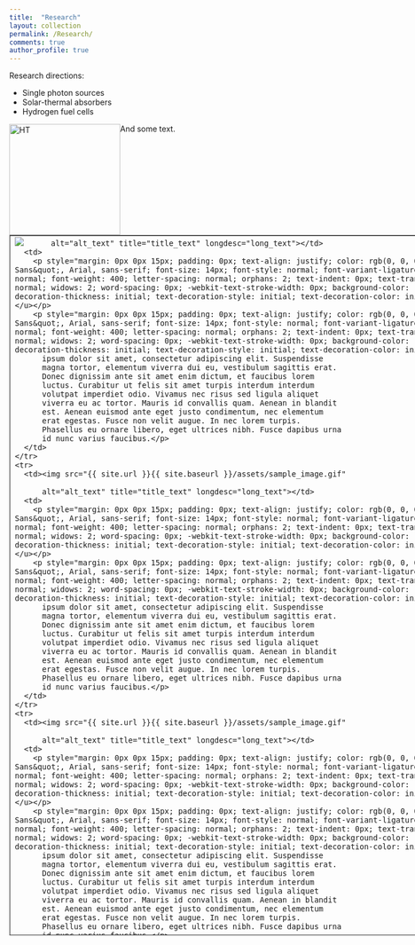 ```yaml
---
title:  "Research"
layout: collection
permalink: /Research/
comments: true
author_profile: true
---
```

Research directions:
* Single photon sources
* Solar-thermal absorbers
* Hydrogen fuel cells

<img src="{{ site.url }}{{ site.baseurl }}/assets/sample_image.gif" alt="HT" style="float: left;width: 200px"/>And some text.

<table style="width: 1013px; height: 1263px;" border="1">
  <tbody>
    <tr>
      <td><img src="{{ site.url }}{{ site.baseurl }}/assets/sample_image.gif"

          alt="alt_text" title="title_text" longdesc="long_text"></td>
      <td>
        <p style="margin: 0px 0px 15px; padding: 0px; text-align: justify; color: rgb(0, 0, 0); font-family: &quot;Open Sans&quot;, Arial, sans-serif; font-size: 14px; font-style: normal; font-variant-ligatures: normal; font-variant-caps: normal; font-weight: 400; letter-spacing: normal; orphans: 2; text-indent: 0px; text-transform: none; white-space: normal; widows: 2; word-spacing: 0px; -webkit-text-stroke-width: 0px; background-color: rgb(255, 255, 255); text-decoration-thickness: initial; text-decoration-style: initial; text-decoration-color: initial;"><u><strong>Title</strong></u></p>
        <p style="margin: 0px 0px 15px; padding: 0px; text-align: justify; color: rgb(0, 0, 0); font-family: &quot;Open Sans&quot;, Arial, sans-serif; font-size: 14px; font-style: normal; font-variant-ligatures: normal; font-variant-caps: normal; font-weight: 400; letter-spacing: normal; orphans: 2; text-indent: 0px; text-transform: none; white-space: normal; widows: 2; word-spacing: 0px; -webkit-text-stroke-width: 0px; background-color: rgb(255, 255, 255); text-decoration-thickness: initial; text-decoration-style: initial; text-decoration-color: initial;">Lorem
          ipsum dolor sit amet, consectetur adipiscing elit. Suspendisse
          magna tortor, elementum viverra dui eu, vestibulum sagittis erat.
          Donec dignissim ante sit amet enim dictum, et faucibus lorem
          luctus. Curabitur ut felis sit amet turpis interdum interdum
          volutpat imperdiet odio. Vivamus nec risus sed ligula aliquet
          viverra eu ac tortor. Mauris id convallis quam. Aenean in blandit
          est. Aenean euismod ante eget justo condimentum, nec elementum
          erat egestas. Fusce non velit augue. In nec lorem turpis.
          Phasellus eu ornare libero, eget ultrices nibh. Fusce dapibus urna
          id nunc varius faucibus.</p>
      </td>
    </tr>
    <tr>
      <td><img src="{{ site.url }}{{ site.baseurl }}/assets/sample_image.gif"

          alt="alt_text" title="title_text" longdesc="long_text"></td>
      <td>
        <p style="margin: 0px 0px 15px; padding: 0px; text-align: justify; color: rgb(0, 0, 0); font-family: &quot;Open Sans&quot;, Arial, sans-serif; font-size: 14px; font-style: normal; font-variant-ligatures: normal; font-variant-caps: normal; font-weight: 400; letter-spacing: normal; orphans: 2; text-indent: 0px; text-transform: none; white-space: normal; widows: 2; word-spacing: 0px; -webkit-text-stroke-width: 0px; background-color: rgb(255, 255, 255); text-decoration-thickness: initial; text-decoration-style: initial; text-decoration-color: initial;"><u><strong>Title</strong></u></p>
        <p style="margin: 0px 0px 15px; padding: 0px; text-align: justify; color: rgb(0, 0, 0); font-family: &quot;Open Sans&quot;, Arial, sans-serif; font-size: 14px; font-style: normal; font-variant-ligatures: normal; font-variant-caps: normal; font-weight: 400; letter-spacing: normal; orphans: 2; text-indent: 0px; text-transform: none; white-space: normal; widows: 2; word-spacing: 0px; -webkit-text-stroke-width: 0px; background-color: rgb(255, 255, 255); text-decoration-thickness: initial; text-decoration-style: initial; text-decoration-color: initial;">Lorem
          ipsum dolor sit amet, consectetur adipiscing elit. Suspendisse
          magna tortor, elementum viverra dui eu, vestibulum sagittis erat.
          Donec dignissim ante sit amet enim dictum, et faucibus lorem
          luctus. Curabitur ut felis sit amet turpis interdum interdum
          volutpat imperdiet odio. Vivamus nec risus sed ligula aliquet
          viverra eu ac tortor. Mauris id convallis quam. Aenean in blandit
          est. Aenean euismod ante eget justo condimentum, nec elementum
          erat egestas. Fusce non velit augue. In nec lorem turpis.
          Phasellus eu ornare libero, eget ultrices nibh. Fusce dapibus urna
          id nunc varius faucibus.</p>
      </td>
    </tr>
    <tr>
      <td><img src="{{ site.url }}{{ site.baseurl }}/assets/sample_image.gif"

          alt="alt_text" title="title_text" longdesc="long_text"></td>
      <td>
        <p style="margin: 0px 0px 15px; padding: 0px; text-align: justify; color: rgb(0, 0, 0); font-family: &quot;Open Sans&quot;, Arial, sans-serif; font-size: 14px; font-style: normal; font-variant-ligatures: normal; font-variant-caps: normal; font-weight: 400; letter-spacing: normal; orphans: 2; text-indent: 0px; text-transform: none; white-space: normal; widows: 2; word-spacing: 0px; -webkit-text-stroke-width: 0px; background-color: rgb(255, 255, 255); text-decoration-thickness: initial; text-decoration-style: initial; text-decoration-color: initial;"><u><strong>Title</strong></u></p>
        <p style="margin: 0px 0px 15px; padding: 0px; text-align: justify; color: rgb(0, 0, 0); font-family: &quot;Open Sans&quot;, Arial, sans-serif; font-size: 14px; font-style: normal; font-variant-ligatures: normal; font-variant-caps: normal; font-weight: 400; letter-spacing: normal; orphans: 2; text-indent: 0px; text-transform: none; white-space: normal; widows: 2; word-spacing: 0px; -webkit-text-stroke-width: 0px; background-color: rgb(255, 255, 255); text-decoration-thickness: initial; text-decoration-style: initial; text-decoration-color: initial;">Lorem
          ipsum dolor sit amet, consectetur adipiscing elit. Suspendisse
          magna tortor, elementum viverra dui eu, vestibulum sagittis erat.
          Donec dignissim ante sit amet enim dictum, et faucibus lorem
          luctus. Curabitur ut felis sit amet turpis interdum interdum
          volutpat imperdiet odio. Vivamus nec risus sed ligula aliquet
          viverra eu ac tortor. Mauris id convallis quam. Aenean in blandit
          est. Aenean euismod ante eget justo condimentum, nec elementum
          erat egestas. Fusce non velit augue. In nec lorem turpis.
          Phasellus eu ornare libero, eget ultrices nibh. Fusce dapibus urna
          id nunc varius faucibus.</p>
      </td>
    </tr>
  </tbody>
</table>
